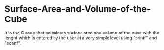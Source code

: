 # Surface-Area-and-Volume-of-the-Cube
It is the C code that calculates surface area and volume of the cube with the lenght which is entered by the user at a very simple level using "printf" and "scanf".
